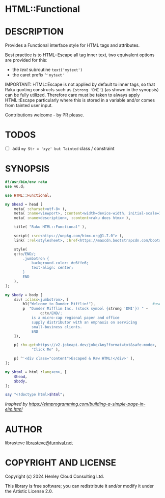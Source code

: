 HTML::Functional
================

DESCRIPTION
===========

Provides a Functional interface style for HTML tags and attributes.

Best practice is to HTML::Escape all tag inner text, two equivalent options are provided for this:
- the _text_ subroutine ```text('mytext')```
- the caret prefix ```^'mytext'```

IMPORTANT:
HTML::Escape is not applied by default to inner tags, so that Raku quoting constructs such as ```{strong 'DMI'}``` (as shown in the synopsis) can be fully utilized. Therefore care must be taken to always apply HTML::Escape particularly where this is stored in a variable and/or comes from tainted user input.

Contributions welcome - by PR please.

TODOS
=====
 - [ ] add ```my Str = 'xyz' but Tainted``` class / constraint


SYNOPSIS
========

```raku
#!/usr/bin/env raku
use v6.d;

use HTML::Functional;

my $head = head [
    meta( :charset<utf-8> ),
    meta( :name<viewport>, :content<width=device-width, initial-scale=1> ),
    meta( :name<description>, :content<raku does htmx> ),

    title( "Raku HTML::Functional" ),

    script( :src<https://unpkg.com/htmx.org@1.7.0"> ),
    link( :rel<stylesheet>, :href<https://maxcdn.bootstrapcdn.com/bootstrap/3.3.7/css/bootstrap.min.css> ),

    style(
    q:to/END/;
        .jumbotron {
            background-color: #e6ffe6;
            text-align: center;
        }
        END
    ),
];

my $body = body [
    div( :class<jumbotron>, [
        h1("Welcome to Dunder Mifflin!"),                          #use parens to stop <h1> slurping <p>
        p  "Dunder Mifflin Inc. (stock symbol {strong 'DMI'}) " ~
                q:to/END/;
            is a micro-cap regional paper and office
            supply distributor with an emphasis on servicing
            small-business clients.
            END
    ]),

    p( :hx-get<https://v2.jokeapi.dev/joke/Any?format=txt&safe-mode>,
            "Click Me" ),

    p( ^'<div class="content">Escaped & Raw HTML!</div>' ),
];

my $html = html :lang<en>, [
    $head,
    $body,
];

say "<!doctype html>$html";
```
_Inspired by https://elmprogramming.com/building-a-simple-page-in-elm.html_

AUTHOR
======

librasteve <librasteve@furnival.net>

COPYRIGHT AND LICENSE
=====================

Copyright (c) 2024 Henley Cloud Consulting Ltd.

This library is free software; you can redistribute it and/or modify it under the Artistic License 2.0.






